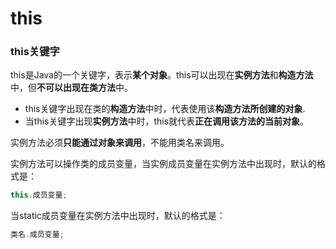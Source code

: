# this



### this关键字

this是Java的一个关键字，表示**某个对象**。this可以出现在**实例方法**和**构造方法**中，但**不可以出现在类方法**中。

- this关键字出现在类的**构造方法**中时，代表使用该**构造方法所创建的对象**.
- 当this关键字出现**实例方法**中时，this就代表**正在调用该方法的当前对象**。

实例方法必须**只能通过对象来调用**，不能用类名来调用。

实例方法可以操作类的成员变量，当实例成员变量在实例方法中出现时，默认的格式是：

```java
this.成员变量;
```



当static成员变量在实例方法中出现时，默认的格式是：

```java
类名.成员变量; 
```

